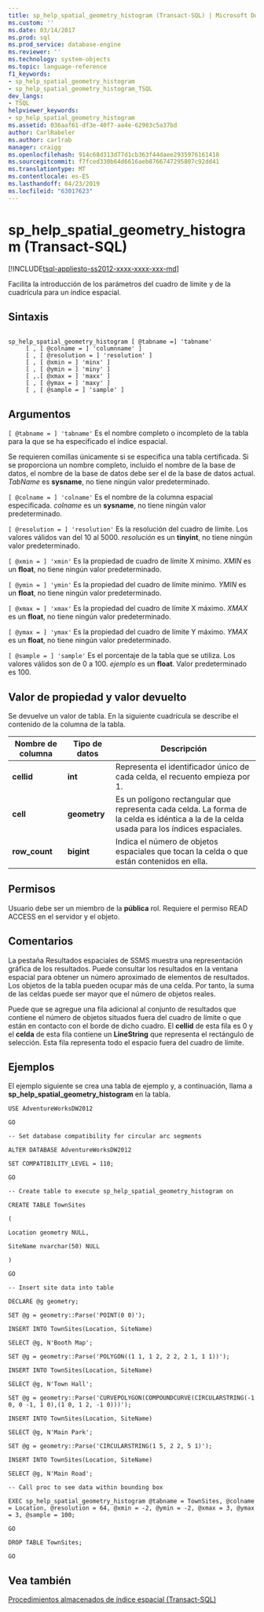 ```yaml
---
title: sp_help_spatial_geometry_histogram (Transact-SQL) | Microsoft Docs
ms.custom: ''
ms.date: 03/14/2017
ms.prod: sql
ms.prod_service: database-engine
ms.reviewer: ''
ms.technology: system-objects
ms.topic: language-reference
f1_keywords:
- sp_help_spatial_geometry_histogram
- sp_help_spatial_geometry_histogram_TSQL
dev_langs:
- TSQL
helpviewer_keywords:
- sp_help_spatial_geometry_histogram
ms.assetid: 036aaf61-df3e-40f7-aa4e-62983c5a37bd
author: CarlRabeler
ms.author: carlrab
manager: craigg
ms.openlocfilehash: 914c68d313d77d1cb363f44daee2935976161418
ms.sourcegitcommit: f7fced330b64d6616aeb8766747295807c92dd41
ms.translationtype: MT
ms.contentlocale: es-ES
ms.lasthandoff: 04/23/2019
ms.locfileid: "63017623"
---
```

# <a name="sphelpspatialgeometryhistogram-transact-sql"></a>sp_help_spatial_geometry_histogram (Transact-SQL)
[!INCLUDE[tsql-appliesto-ss2012-xxxx-xxxx-xxx-md](../../includes/tsql-appliesto-ss2012-xxxx-xxxx-xxx-md.md)]

  Facilita la introducción de los parámetros del cuadro de límite y de la cuadrícula para un índice espacial.  
  
## <a name="syntax"></a>Sintaxis  
  
```  
  
sp_help_spatial_geometry_histogram [ @tabname =] 'tabname'   
     [ , [ @colname = ] 'columnname' ]   
     [ , [ @resolution = ] 'resolution' ]  
     [ , [ @xmin = ] 'minx' ]   
     [ , [ @ymin = ] 'miny' ]   
     [ ,.[ @xmax = ] 'maxx' ]  
     [ , [ @ymax = ] 'maxy' ]  
     [ , [ @sample = ] 'sample' ]  
```  
  
## <a name="arguments"></a>Argumentos  
`[ @tabname = ] 'tabname'` Es el nombre completo o incompleto de la tabla para la que se ha especificado el índice espacial.  
  
 Se requieren comillas únicamente si se especifica una tabla certificada. Si se proporciona un nombre completo, incluido el nombre de la base de datos, el nombre de la base de datos debe ser el de la base de datos actual. *TabName* es **sysname**, no tiene ningún valor predeterminado.  
  
`[ @colname = ] 'colname'` Es el nombre de la columna espacial especificada. *colname* es un **sysname**, no tiene ningún valor predeterminado.  
  
`[ @resolution = ] 'resolution'` Es la resolución del cuadro de límite. Los valores válidos van del 10 al 5000. *resolución* es un **tinyint**, no tiene ningún valor predeterminado.  
  
`[ @xmin = ] 'xmin'` Es la propiedad de cuadro de límite X mínimo. *XMIN* es un **float**, no tiene ningún valor predeterminado.  
  
`[ @ymin = ] 'ymin'` Es la propiedad del cuadro de límite mínimo. *YMIN* es un **float**, no tiene ningún valor predeterminado.  
  
`[ @xmax = ] 'xmax'` Es la propiedad del cuadro de límite X máximo. *XMAX* es un **float**, no tiene ningún valor predeterminado.  
  
`[ @ymax = ] 'ymax'` Es la propiedad del cuadro de límite Y máximo. *YMAX* es un **float**, no tiene ningún valor predeterminado.  
  
`[ @sample = ] 'sample'` Es el porcentaje de la tabla que se utiliza. Los valores válidos son de 0 a 100. *ejemplo* es un **float**. Valor predeterminado es 100.  
  
## <a name="property-valuereturn-value"></a>Valor de propiedad y valor devuelto  
 Se devuelve un valor de tabla. En la siguiente cuadrícula se describe el contenido de la columna de la tabla.  
  
|Nombre de columna|Tipo de datos|Descripción|  
|-----------------|---------------|-----------------|  
|**cellid**|**int**|Representa el identificador único de cada celda, el recuento empieza por 1.|  
|**cell**|**geometry**|Es un polígono rectangular que representa cada celda. La forma de la celda es idéntica a la de la celda usada para los índices espaciales.|  
|**row_count**|**bigint**|Indica el número de objetos espaciales que tocan la celda o que están contenidos en ella.|  
  
## <a name="permissions"></a>Permisos  
 Usuario debe ser un miembro de la **pública** rol. Requiere el permiso READ ACCESS en el servidor y el objeto.  
  
## <a name="remarks"></a>Comentarios  
 La pestaña Resultados espaciales de SSMS muestra una representación gráfica de los resultados. Puede consultar los resultados en la ventana espacial para obtener un número aproximado de elementos de resultados. Los objetos de la tabla pueden ocupar más de una celda. Por tanto, la suma de las celdas puede ser mayor que el número de objetos reales.  
  
 Puede que se agregue una fila adicional al conjunto de resultados que contiene el número de objetos situados fuera del cuadro de límite o que están en contacto con el borde de dicho cuadro. El **cellid** de esta fila es 0 y el **celda** de esta fila contiene un **LineString** que representa el rectángulo de selección. Esta fila representa todo el espacio fuera del cuadro de límite.  
  
## <a name="examples"></a>Ejemplos  
 El ejemplo siguiente se crea una tabla de ejemplo y, a continuación, llama a **sp_help_spatial_geometry_histogram** en la tabla.  
  
 `USE AdventureWorksDW2012`  
  
 `GO`  
  
 `-- Set database compatibility for circular arc segments`  
  
 `ALTER DATABASE AdventureWorksDW2012`  
  
 `SET COMPATIBILITY_LEVEL = 110;`  
  
 `GO`  
  
 `-- Create table to execute sp_help_spatial_geometry_histogram on`  
  
 `CREATE TABLE TownSites`  
  
 `(`  
  
 `Location geometry NULL,`  
  
 `SiteName nvarchar(50) NULL`  
  
 `)`  
  
 `GO`  
  
 `-- Insert site data into table`  
  
 `DECLARE @g geometry;`  
  
 `SET @g = geometry::Parse('POINT(0 0)');`  
  
 `INSERT INTO TownSites(Location, SiteName)`  
  
 `SELECT @g, N'Booth Map';`  
  
 `SET @g = geometry::Parse('POLYGON((1 1, 1 2, 2 2, 2 1, 1 1))');`  
  
 `INSERT INTO TownSites(Location, SiteName)`  
  
 `SELECT @g, N'Town Hall';`  
  
 `SET @g = geometry::Parse('CURVEPOLYGON(COMPOUNDCURVE(CIRCULARSTRING(-1 0, 0 -1, 1 0),(1 0, 1 2, -1 0)))');`  
  
 `INSERT INTO TownSites(Location, SiteName)`  
  
 `SELECT @g, N'Main Park';`  
  
 `SET @g = geometry::Parse('CIRCULARSTRING(1 5, 2 2, 5 1)');`  
  
 `INSERT INTO TownSites(Location, SiteName)`  
  
 `SELECT @g, N'Main Road';`  
  
 `-- Call proc to see data within bounding box`  
  
 `EXEC sp_help_spatial_geometry_histogram @tabname = TownSites, @colname = Location, @resolution = 64, @xmin = -2, @ymin = -2, @xmax = 3, @ymax = 3, @sample = 100;`  
  
 `GO`  
  
 `DROP TABLE TownSites;`  
  
 `GO`  
  
## <a name="see-also"></a>Vea también  
 [Procedimientos almacenados de índice espacial &#40;Transact-SQL&#41;](https://msdn.microsoft.com/library/1be0f34e-3d5a-4a1f-9299-bd482362ec7a)  
  
  
